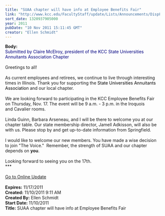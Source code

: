 ```yaml
---
title: "SUAA chapter will have info at Employee Benefits Fair"
link: "http://www.kcc.edu/FacultyStaff/update/Lists/Announcements/DispForm.aspx?ID=511"
sort_date: 1320937905000
year: 2011
pubDate: "10 Nov 2011 15:11:45 GMT"
creator: "Ellen Schmidt"
---
```


<div><b>Body:</b> <div class="ExternalClass0CDD538A148141E2A6E5A834CA0F56F9">
<div><font color="#000080">Submitted by Claire McElroy, president of the KCC State Universities Annuitants Association Chapter</font></div>
<div><br />Greetings to all! </div>
<div> </div>
<div>As current employees and retirees, we continue to live through interesting times in Illinois. Thank you for supporting the <font color="#000000">State Universities Annuitants Association </font>and our local chapter.<br /> <br />We are looking forward to participating in the KCC Employee Benefits Fair on Thursday, Nov. 17. The event will be 9 a.m. - 3 p.m. in the Iroquois and Cavalier rooms. </div>
<div><br />Linda Guinn, Barbara Arseneau, and I will be there to welcome you at our chapter table. Our state membership director, Jamell Adkisson, will also be with us. Please stop by and get up-to-date information from Springfield.<br /> <br />I would like to welcome our new members. You have made a wise decision to join &quot;The Voice.&quot;  Remember, the strength of SUAA and our chapter depends on <strong>you</strong>.<br /> <br />Looking forward to seeing you on the 17th.<br /></div>
<div>***</div>
<div> </div>
<div><a href="/FacultyStaff/update/Pages/dailyupdate.aspx">Go to Online Update</a></div>
<div> <br /></div></div></div>
<div><b>Expires:</b> 11/17/2011</div>
<div><b>Created:</b> 11/10/2011 9:11 AM</div>
<div><b>Created By:</b> Ellen Schmidt</div>
<div><b>Start Date:</b> 11/10/2011</div>
<div><b>Title:</b> SUAA chapter will have info at Employee Benefits Fair</div>
